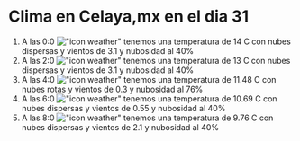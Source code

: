 # Clima en Celaya,mx en el dia 31

1. A las 0:0 !["icon weather"](http://openweathermap.org/img/w/03n.png) tenemos una temperatura de 14 C con nubes dispersas y  vientos de 3.1 y nubosidad al 40%
1. A las 2:0 !["icon weather"](http://openweathermap.org/img/w/03n.png) tenemos una temperatura de 13 C con nubes dispersas y  vientos de 3.1 y nubosidad al 40%
1. A las 4:0 !["icon weather"](http://openweathermap.org/img/w/04n.png) tenemos una temperatura de 11.48 C con nubes rotas y  vientos de 0.3 y nubosidad al 76%
1. A las 6:0 !["icon weather"](http://openweathermap.org/img/w/03n.png) tenemos una temperatura de 10.69 C con nubes dispersas y  vientos de 0.55 y nubosidad al 40%
1. A las 8:0 !["icon weather"](http://openweathermap.org/img/w/03d.png) tenemos una temperatura de 9.76 C con nubes dispersas y  vientos de 2.1 y nubosidad al 40%
